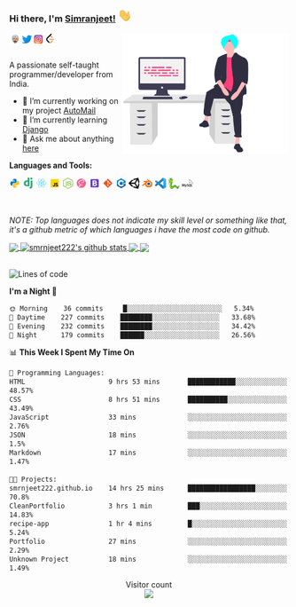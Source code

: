 ### Hi there, I'm [Simranjeet!](https://smrnjeet222.github.io/) <img src="https://raw.githubusercontent.com/ABSphreak/ABSphreak/master/gifs/Hi.gif" width="25px" />

<img align="right" width="300px" src="https://raw.githubusercontent.com/smrnjeet222/smrnjeet222/master/assets/me.svg">

<a href="https://smrnjeet222.github.io/Portfolio/">
  <img align="left" alt="website" width="21px" src="https://raw.githubusercontent.com/smrnjeet222/smrnjeet222/master/assets/logo.png" />
</a>
<a href="https://twitter.com/Att_Sardar_ji">
  <img align="left" alt="Twitter" width="21px" src="https://raw.githubusercontent.com/smrnjeet222/smrnjeet222/master/assets/twitter.png" />
</a>
<a href="https://www.instagram.com/smrnjeet_22/">
  <img align="left" alt="itch.io" width="21px" src="https://raw.githubusercontent.com/smrnjeet222/smrnjeet222/master/assets/instagram.png" />
</a>
<a href="https://leetcode.com/smrnjeet222/">
  <img align="left" alt="leetCode" width="21px" src="https://raw.githubusercontent.com/smrnjeet222/smrnjeet222/master/assets/leetcode.png" />
</a>

<br />
<br />

<p> A passionate self-taught programmer/developer from India. </p>

- 🔭 I’m currently working on my project [AutoMail](https://github.com/smrnjeet222/AutoMail)
- 🌱 I’m currently learning [Django](https://smrnjeetblogs.herokuapp.com/)
- 💬 Ask me about anything [here](https://github.com/smrnjeet222/smrnjeet222/issues)

**Languages and Tools:**

<code><img height="20" src="https://raw.githubusercontent.com/smrnjeet222/smrnjeet222/master/assets/python.png" title="Python"></code>
<code><img height="20" src="https://raw.githubusercontent.com/smrnjeet222/smrnjeet222/master/assets/django.png" title="Django"></code>
<code><img height="20" src="https://raw.githubusercontent.com/smrnjeet222/smrnjeet222/master/assets/react.png" title="React"></code>
<code><img height="20" src="https://raw.githubusercontent.com/smrnjeet222/smrnjeet222/master/assets/javascript.png" title="Javascript"></code>
<code><img height="20" src="https://raw.githubusercontent.com/smrnjeet222/smrnjeet222/master/assets/nodejs.png" title="Nodejs"></code>
<code><img height="20" src="https://raw.githubusercontent.com/smrnjeet222/smrnjeet222/master/assets/sass.png" title="SASS"></code>
<code><img height="20" src="https://raw.githubusercontent.com/smrnjeet222/smrnjeet222/master/assets/bootstrap.png" title="Bootstrap"></code>
<code><img height="20" src="https://raw.githubusercontent.com/smrnjeet222/smrnjeet222/master/assets/git.png" title="Git"></code>
<code><img height="20" src="https://raw.githubusercontent.com/smrnjeet222/smrnjeet222/master/assets/cplusplus.png" title="C++"></code>
<code><img height="20" src="https://raw.githubusercontent.com/smrnjeet222/smrnjeet222/master/assets/unity.svg" title="UnityEngine"></code>
<code><img height="20" src="https://raw.githubusercontent.com/smrnjeet222/smrnjeet222/master/assets/blender.png" title="Blender"></code>
<code><img height="20" src="https://raw.githubusercontent.com/smrnjeet222/smrnjeet222/master/assets/vscode.png" title="VsCode"></code>
<code><img height="20" src="https://raw.githubusercontent.com/smrnjeet222/smrnjeet222/master/assets/pygame.png" title="Pygame"></code>
<code><img height="20" src="https://raw.githubusercontent.com/smrnjeet222/smrnjeet222/master/assets/mysql.svg" title="Databases"></code>

<br />

_NOTE: Top languages does not indicate my skill level or something like that, it's a github metric of which languages i have the most code on github._

<a href="https://gitstats.me/smrnjeet222">
  <img align="center" src="https://github-readme-stats.vercel.app/api/top-langs/?username=smrnjeet222&count_private=true&theme=default&title_color=11ab3a&hide=HLSL,html,ASP" />
</a>
<a href="https://gitstats.me/smrnjeet222">
  <img align="center" src="https://github-readme-stats.vercel.app/api?username=smrnjeet222&show_icons=true&count_private=true&theme=default&title_color=11ab3a&line_height=26" alt="smrnjeet222's github stats" />
</a>

<a href="https://smrnjeet222.github.io/Python_Apps/">
  <img align="center" src="https://github-readme-stats.vercel.app/api/pin/?username=smrnjeet222&repo=Python_Apps&theme=default&title_color=11ab3a" />
</a>    
<a href="https://smrnjeet222.github.io/recipe-app/">
  <img align="center" src="https://github-readme-stats.vercel.app/api/pin/?username=smrnjeet222&repo=recipe-app&theme=default&title_color=11ab3a" />
</a>

<br />
<br />

<!--START_SECTION:waka-->
![Lines of code](https://img.shields.io/badge/From%20Hello%20World%20I%27ve%20Written-1.7%20million%20lines%20of%20code-blue)

**I'm a Night 🦉** 

```text
🌞 Morning    36 commits     █░░░░░░░░░░░░░░░░░░░░░░░░   5.34% 
🌆 Daytime    227 commits    ████████░░░░░░░░░░░░░░░░░   33.68% 
🌃 Evening    232 commits    ████████░░░░░░░░░░░░░░░░░   34.42% 
🌙 Night      179 commits    ██████░░░░░░░░░░░░░░░░░░░   26.56%

```


📊 **This Week I Spent My Time On** 

```text
💬 Programming Languages: 
HTML                     9 hrs 53 mins       ████████████░░░░░░░░░░░░░   48.57% 
CSS                      8 hrs 51 mins       ██████████░░░░░░░░░░░░░░░   43.49% 
JavaScript               33 mins             ░░░░░░░░░░░░░░░░░░░░░░░░░   2.76% 
JSON                     18 mins             ░░░░░░░░░░░░░░░░░░░░░░░░░   1.5% 
Markdown                 17 mins             ░░░░░░░░░░░░░░░░░░░░░░░░░   1.47%

🐱‍💻 Projects: 
smrnjeet222.github.io    14 hrs 25 mins      █████████████████░░░░░░░░   70.8% 
CleanPortfolio           3 hrs 1 min         ███░░░░░░░░░░░░░░░░░░░░░░   14.83% 
recipe-app               1 hr 4 mins         █░░░░░░░░░░░░░░░░░░░░░░░░   5.24% 
Portfolio                27 mins             ░░░░░░░░░░░░░░░░░░░░░░░░░   2.29% 
Unknown Project          18 mins             ░░░░░░░░░░░░░░░░░░░░░░░░░   1.49%

```


<!--END_SECTION:waka-->

<p align="center"> 
  Visitor count<br>
  <img src="https://profile-counter.glitch.me/smrnjeet222/count.svg" />
</p>
